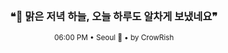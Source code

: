 <div align="center">

<br>

<h3>❝🌆 맑은 저녁 하늘, 오늘 하루도 알차게 보냈네요❞</h3>

<sub>06:00 PM • Seoul 🌙 • by CrowRish</sub>

<br>

</div>